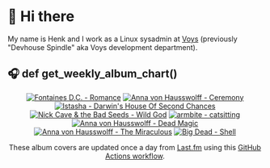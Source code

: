 # 👋 Hi there

My name is Henk and I work as a Linux sysadmin at <a href="https://www.voys.co/about/">Voys</a> (previously "Devhouse Spindle" aka Voys development department).

## 🎧 def get_weekly_album_chart()
<!-- lastfm -->
<p align="center"><a href="https://www.last.fm/music/Fontaines+D.C./Romance"><img src="https://lastfm.freetls.fastly.net/i/u/64s/4f4ae1fdc6b81d93c41c0054d596ccf0.png" title="Fontaines D.C. - Romance"></a> <a href="https://www.last.fm/music/Anna+von+Hausswolff/Ceremony"><img src="https://lastfm.freetls.fastly.net/i/u/64s/68557a089f74462083d76ab28e06815a.jpg" title="Anna von Hausswolff - Ceremony"></a> <a href="https://www.last.fm/music/Istasha/Darwin%27s+House+Of+Second+Chances"><img src="https://lastfm.freetls.fastly.net/i/u/64s/a77007964867e698e7f20ec2bb6bee46.jpg" title="Istasha - Darwin's House Of Second Chances"></a> <a href="https://www.last.fm/music/Nick+Cave+&+the+Bad+Seeds/Wild+God"><img src="https://lastfm.freetls.fastly.net/i/u/64s/e467074cb12b06b89a385737f8d5745e.jpg" title="Nick Cave & the Bad Seeds - Wild God"></a> <a href="https://www.last.fm/music/armbite/catsitting"><img src="https://lastfm.freetls.fastly.net/i/u/64s/361551b883b59fb0215e4f73e0a23d18.png" title="armbite - catsitting"></a> <a href="https://www.last.fm/music/Anna+von+Hausswolff/Dead+Magic"><img src="https://lastfm.freetls.fastly.net/i/u/64s/f5861bee000ab118ecfeebc5d1f90fc8.jpg" title="Anna von Hausswolff - Dead Magic"></a> <a href="https://www.last.fm/music/Anna+von+Hausswolff/The+Miraculous"><img src="https://lastfm.freetls.fastly.net/i/u/64s/81a997f5f8166c8d517ebb7524bf68ea.jpg" title="Anna von Hausswolff - The Miraculous"></a> <a href="https://www.last.fm/music/Big+Dead/Shell"><img src="https://lastfm.freetls.fastly.net/i/u/64s/ca2ad61f0bd9a80808645fc8a537e17f.jpg" title="Big Dead - Shell"></a> </p>

<p align="center">These album covers are updated once a day from <a href="https://www.last.fm/user/hbokh">Last.fm</a> using this <a href="https://github.com/marketplace/actions/lastfm-to-markdown">GitHub Actions workflow</a>.</p>
